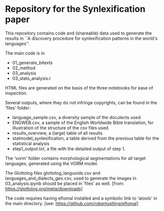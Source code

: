 # Repository for the Synlexification paper

This repository contains code and (shareable) data used to generate the results in ``A discovery procedure for synlexification patterns in the world's languages''.

The main code is in 
* 01_generate_bitexts
* 02_method
* 03_analysis
* 03_stats_analysis.r

HTML files are generated on the basis of the three notebooks for ease of inspection.

Several outputs, where they do not infringe copyrights, can be found in the 'files' folder:
* language_sample.csv, a diversity sample of the doculects used.
* ENGWEB.csv, a sample of the English Worldwide Bible translation, for illustration of the structure of the csv files used.
* results_overview, a (large) table of all results
* statmodel_synlexification, a table derived from the previous table for the statistical analysis
* step1_output.txt, a file with the detailed output of step 1.

The 'vorm' folder contains morphological segmentations for all target languages, generated using the VORM model.

The Glottolog files glottolog_languoids.csv and languages_and_dialects_geo.csv, used to generate the images in 03_analysis.ipynb should be placed in 'files' as well. [from: https://glottolog.org/meta/downloads]

The code requires having eflomal installed and a symbolic link to 'atools' in the main directory. [see: https://github.com/robertostling/eflomal]

